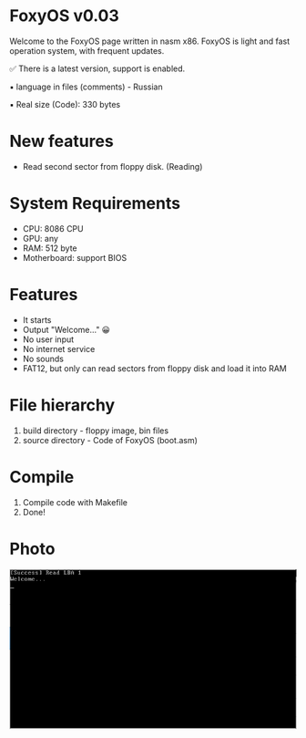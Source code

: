 # FoxyOS v0.03
Welcome to the FoxyOS page written in nasm x86. FoxyOS is light and fast operation system, with frequent updates.

✅ There is a latest version, support is enabled.

▪ language in files (comments) - Russian

▪ Real size (Code): 330 bytes

# New features
- Read second sector from floppy disk. (Reading)

# System Requirements
- CPU: 8086 CPU
- GPU: any
- RAM: 512 byte
- Motherboard: support BIOS

# Features
- It starts
- Output "Welcome..." 😀
- No user input
- No internet service
- No sounds
- FAT12, but only can read sectors from floppy disk and load it into RAM


# File hierarchy
1. build directory - floppy image, bin files
2. source directory - Code of FoxyOS (boot.asm)

# Compile
1. Compile code with Makefile
2. Done!

# Photo
<img src="Screenshot.PNG" alt="" title="FoxyOS">
